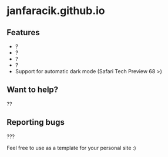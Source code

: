 # janfaracik.github.io

## Features
* ?
* ?
* ?
* ?
* Support for automatic dark mode (Safari Tech Preview 68 >)

## Want to help?
??

## Reporting bugs
???

Feel free to use as a template for your personal site :)

